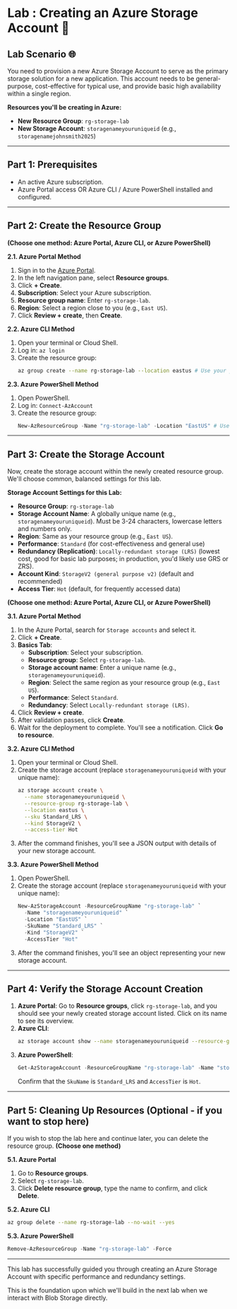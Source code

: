 
# Lab : Creating an Azure Storage Account 💾

## Lab Scenario 🌐

You need to provision a new Azure Storage Account to serve as the primary storage solution for a new application. This account needs to be general-purpose, cost-effective for typical use, and provide basic high availability within a single region.

**Resources you'll be creating in Azure:**

  * **New Resource Group**: `rg-storage-lab`
  * **New Storage Account**: `storagenameyouruniqueid` (e.g., `storagenamejohnsmith2025`)

-----

## Part 1: Prerequisites

  * An active Azure subscription.
  * Azure Portal access OR Azure CLI / Azure PowerShell installed and configured.

-----

## Part 2: Create the Resource Group

**(Choose one method: Azure Portal, Azure CLI, or Azure PowerShell)**

**2.1. Azure Portal Method**

1.  Sign in to the [Azure Portal](https://portal.azure.com/).
2.  In the left navigation pane, select **Resource groups**.
3.  Click **+ Create**.
4.  **Subscription**: Select your Azure subscription.
5.  **Resource group name**: Enter `rg-storage-lab`.
6.  **Region**: Select a region close to you (e.g., `East US`).
7.  Click **Review + create**, then **Create**.

**2.2. Azure CLI Method**

1.  Open your terminal or Cloud Shell.
2.  Log in: `az login`
3.  Create the resource group:
    ```bash
    az group create --name rg-storage-lab --location eastus # Use your preferred region
    ```

**2.3. Azure PowerShell Method**

1.  Open PowerShell.
2.  Log in: `Connect-AzAccount`
3.  Create the resource group:
    ```powershell
    New-AzResourceGroup -Name "rg-storage-lab" -Location "EastUS" # Use your preferred region
    ```

-----

## Part 3: Create the Storage Account

Now, create the storage account within the newly created resource group. We'll choose common, balanced settings for this lab.

**Storage Account Settings for this Lab:**

  * **Resource Group**: `rg-storage-lab`
  * **Storage Account Name**: A globally unique name (e.g., `storagenameyouruniqueid`). Must be 3-24 characters, lowercase letters and numbers only.
  * **Region**: Same as your resource group (e.g., `East US`).
  * **Performance**: `Standard` (for cost-effectiveness and general use)
  * **Redundancy (Replication)**: `Locally-redundant storage (LRS)` (lowest cost, good for basic lab purposes; in production, you'd likely use GRS or ZRS).
  * **Account Kind**: `StorageV2 (general purpose v2)` (default and recommended)
  * **Access Tier**: `Hot` (default, for frequently accessed data)

**(Choose one method: Azure Portal, Azure CLI, or Azure PowerShell)**

**3.1. Azure Portal Method**

1.  In the Azure Portal, search for `Storage accounts` and select it.
2.  Click **+ Create**.
3.  **Basics Tab**:
      * **Subscription**: Select your subscription.
      * **Resource group**: Select `rg-storage-lab`.
      * **Storage account name**: Enter a unique name (e.g., `storagenameyouruniqueid`).
      * **Region**: Select the same region as your resource group (e.g., `East US`).
      * **Performance**: Select `Standard`.
      * **Redundancy**: Select `Locally-redundant storage (LRS)`.
4.  Click **Review + create**.
5.  After validation passes, click **Create**.
6.  Wait for the deployment to complete. You'll see a notification. Click **Go to resource**.

**3.2. Azure CLI Method**

1.  Open your terminal or Cloud Shell.
2.  Create the storage account (replace `storagenameyouruniqueid` with your unique name):
    ```bash
    az storage account create \
      --name storagenameyouruniqueid \
      --resource-group rg-storage-lab \
      --location eastus \
      --sku Standard_LRS \
      --kind StorageV2 \
      --access-tier Hot
    ```
3.  After the command finishes, you'll see a JSON output with details of your new storage account.

**3.3. Azure PowerShell Method**

1.  Open PowerShell.
2.  Create the storage account (replace `storagenameyouruniqueid` with your unique name):
    ```powershell
    New-AzStorageAccount -ResourceGroupName "rg-storage-lab" `
      -Name "storagenameyouruniqueid" `
      -Location "EastUS" `
      -SkuName "Standard_LRS" `
      -Kind "StorageV2" `
      -AccessTier "Hot"
    ```
3.  After the command finishes, you'll see an object representing your new storage account.

-----

## Part 4: Verify the Storage Account Creation

1.  **Azure Portal**: Go to **Resource groups**, click `rg-storage-lab`, and you should see your newly created storage account listed. Click on its name to see its overview.
2.  **Azure CLI**:
    ```bash
    az storage account show --name storagenameyouruniqueid --resource-group rg-storage-lab --query "{name:name, location:location, sku:sku.name, kind:kind, accessTier:accessTier}"
    ```
3.  **Azure PowerShell**:
    ```powershell
    Get-AzStorageAccount -ResourceGroupName "rg-storage-lab" -Name "storagenameyouruniqueid" | Select-Object Name, Location, SkuName, Kind, AccessTier
    ```
    Confirm that the `SkuName` is `Standard_LRS` and `AccessTier` is `Hot`.

-----

## Part 5: Cleaning Up Resources (Optional - if you want to stop here)

If you wish to stop the lab here and continue later, you can delete the resource group.
**(Choose one method)**

**5.1. Azure Portal**

1.  Go to **Resource groups**.
2.  Select `rg-storage-lab`.
3.  Click **Delete resource group**, type the name to confirm, and click **Delete**.

**5.2. Azure CLI**

```bash
az group delete --name rg-storage-lab --no-wait --yes
```

**5.3. Azure PowerShell**

```powershell
Remove-AzResourceGroup -Name "rg-storage-lab" -Force
```

-----

This lab has successfully guided you through creating an Azure Storage Account with specific performance and redundancy settings. 

This is the foundation upon which we'll build in the next lab when we interact with Blob Storage directly.
